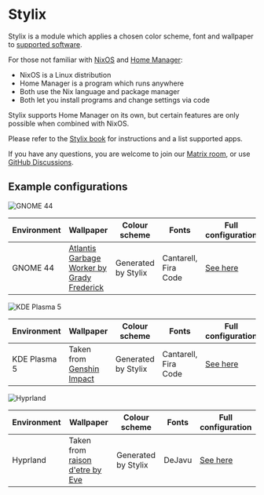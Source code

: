 # Stylix

Stylix is a module which applies a chosen color scheme, font and
wallpaper to [supported 
software](https://github.com/danth/stylix/tree/master/modules).

For those not familiar with [NixOS](https://nixos.org/) and
[Home Manager](https://github.com/nix-community/home-manager#readme):

- NixOS is a Linux distribution
- Home Manager is a program which runs anywhere
- Both use the Nix language and package manager
- Both let you install programs and change settings via code

Stylix supports Home Manager on its own, but certain features are only
possible when combined with NixOS.

Please refer to the
[Stylix book](https://danth.github.io/stylix/installation.html)
for instructions and a list supported apps.

If you have any questions, you are welcome to
join our [Matrix room](https://matrix.to/#/#stylix:danth.me),
or use [GitHub Discussions](https://github.com/danth/stylix/discussions).

## Example configurations

![GNOME 44](https://user-images.githubusercontent.com/28959268/233449152-c38d0214-0991-454d-abbf-41b5e89dee3a.png)

| Environment | Wallpaper                                                                               | Colour scheme       | Fonts                | Full configuration                                                         |
|-------------|-----------------------------------------------------------------------------------------|---------------------|----------------------|----------------------------------------------------------------------------|
| GNOME 44    | [Atlantis Garbage Worker by Grady Frederick](https://www.artstation.com/artwork/W2GERJ) | Generated by Stylix | Cantarell, Fira Code | [See here](https://gist.github.com/danth/5e0b263eeed99aafcef2a2eca3e8548d) |

![KDE Plasma 5](https://github.com/danth/stylix/assets/28959268/f0ee5ce2-cd4a-4875-b44b-f974f97ecd71)

| Environment  | Wallpaper                                                     | Colour scheme       | Fonts                | Full configuration                                                         |
|--------------|---------------------------------------------------------------|---------------------|----------------------|----------------------------------------------------------------------------|
| KDE Plasma 5 | Taken from [Genshin Impact](https://genshin.hoyoverse.com/en) | Generated by Stylix | Cantarell, Fira Code | [See here](https://gist.github.com/danth/17dd596a9f655a252c14b23a60dd2aaf) |

![Hyprland](https://raw.githubusercontent.com/SomeGuyNamedMy/Screenshots/60cd34c7c822042e33d0a1d7ae98a64290aa6dab/example2.png)

| Environment | Wallpaper                                                                               | Colour scheme       | Fonts                | Full configuration                                  |
|-------------|-----------------------------------------------------------------------------------------|---------------------|----------------------|-----------------------------------------------------|
| Hyprland    | Taken from [raison d'etre by Eve](https://www.youtube.com/watch?v=ulfY8WQE_HE)          | Generated by Stylix | DeJavu               | [See here](https://github.com/SomeGuyNamedMy/users) |
